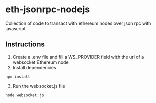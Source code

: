 # eth-jsonrpc-nodejs

Collection of code to transact with ethereum nodes over json rpc with javascript

## Instructions

1. Create a .env file and fill a WS_PROVIDER field with the url of a websocket Ethereum node
2. Install dependencies

```
npm install
```

3. Run the websocket.js file

```
node websocket.js
```
